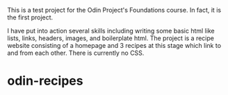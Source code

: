 This is a test project for the Odin Project's Foundations course. In fact, it is the first project.

I have put into action several skills including writing some basic html like lists, links, headers, images, and boilerplate html. The project is a recipe website consisting of a homepage and 3 recipes at this stage which link to and from each other. There is currently no CSS.
# odin-recipes